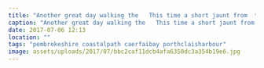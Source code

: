 ```yaml
---
title: "Another great day walking the   This time a short jaunt from  to  and back."
caption: "Another great day walking the   This time a short jaunt from  to  and back."
date: 2017-07-06 12:13
location: ""
tags: "pembrokeshire coastalpath caerfaibay porthclaisharbour"
image: assets/uploads/2017/07/bbc2caf11dcb4afa6350dc3a354b19e6.jpg
---
```

